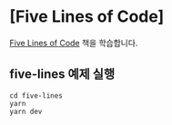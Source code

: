 # [Five Lines of Code]

[Five Lines of Code](https://www.aladin.co.kr/shop/wproduct.aspx?ItemId=308844121) 책을 학습합니다.

## five-lines 예제 실행

```
cd five-lines
yarn
yarn dev
```
